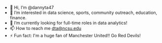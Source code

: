 - 👋 Hi, I’m @dannyta47
- 👀 I’m interested in data science, sports, community outreach, education, finance.
- 🌱 I’m currently looking for full-time roles in data analytics!
- 📫 How to reach me dta@ncsu.edu
- ⚡ Fun fact: I'm a huge fan of Manchester United!! Go Red Devils!

<!---
dannyta47/dannyta47 is a ✨ special ✨ repository because its `README.md` (this file) appears on your GitHub profile.
You can click the Preview link to take a look at your changes.
--->
